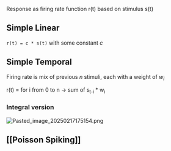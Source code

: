 Response as firing rate function r(t) based on stimulus s(t)

## Simple Linear

`r(t) = c * s(t)` with some constant *c*

## Simple Temporal

Firing rate is mix of previous *n* stimuli, each with a weight of *w<sub>i</sub>*

r(t) = for i from 0 to n -> sum of s<sub>t-i</sub> \* w<sub>i</sub>

### Integral version

![Pasted\_image\_20250217175154.png](pasted_image_20250217175154.png)

## \[\[Poisson Spiking]]
